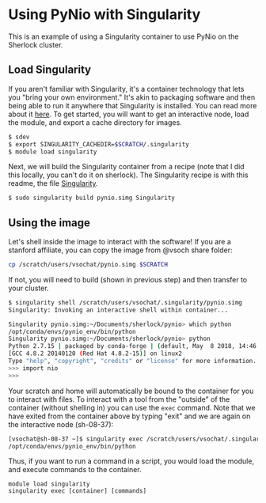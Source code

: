 # Using PyNio with Singularity

This is an example of using a Singularity container to use PyNio on the Sherlock cluster.

## Load Singularity
If you aren't familiar with Singularity, it's a container technology that lets you "bring your own
environment." It's akin to packaging software and then being able to run it anywhere that Singularity
is installed. You can read more about it [here](https://singularityware.github.io). To get started,
you will want to get an interactive node, load the module, and export a cache directory for images.

```bash
$ sdev
$ export SINGULARITY_CACHEDIR=$SCRATCH/.singularity
$ module load singularity
```

Next, we will build the Singularity container from a recipe (note that I did this locally, you can't do it on sherlock). The Singularity recipe is with this readme, the file [Singularity](Singularity).

```bash
$ sudo singularity build pynio.simg Singularity
```

## Using the image
Let's shell inside the image to interact with the software! If you are a stanford affiliate, you
can copy the image from @vsoch share folder:

```bash
cp /scratch/users/vsochat/pynio.simg $SCRATCH
```

If not, you will need to build (shown in previous step) and then transfer to your cluster.

```bash
$ singularity shell /scratch/users/vsochat/.singularity/pynio.simg
Singularity: Invoking an interactive shell within container...

Singularity pynio.simg:~/Documents/sherlock/pynio> which python
/opt/conda/envs/pynio_env/bin/python
Singularity pynio.simg:~/Documents/sherlock/pynio> python
Python 2.7.15 | packaged by conda-forge | (default, May  8 2018, 14:46:53) 
[GCC 4.8.2 20140120 (Red Hat 4.8.2-15)] on linux2
Type "help", "copyright", "credits" or "license" for more information.
>>> import nio
>>> 
```

Your scratch and home will automatically be bound to the container for you to interact with
files. To interact with a tool from the "outside" of the container (without shelling in)
you can use the `exec` command. Note that we have exited from the container above by typing "exit" and
we are again on the interactive node (sh-08-37):

```bash
[vsochat@sh-08-37 ~]$ singularity exec /scratch/users/vsochat/.singularity/pynio.simg which python
/opt/conda/envs/pynio_env/bin/python
```

Thus, if you want to run a command in a script, you would load the module, and execute commands to the container.

```
module load singularity
singularity exec [container] [commands]
```
